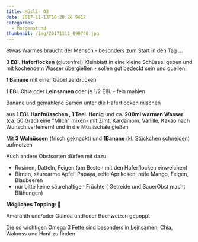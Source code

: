 ```yaml
---
title: Müsli- O3
date: 2017-11-13T18:20:26.961Z
categories:
  - Morgenstund
thumbnail: /img/20171111_090740.jpg
---
```

etwas Warmes braucht der Mensch - besonders zum Start in den Tag ...

**3 Eßl. Haferflocken** (glutenfrei) Kleinblatt in eine  kleine Schüssel geben und mit kochendem Wasser übergießen  - sollen gut bedeckt sein und quellen!

**1 Banane** mit einer Gabel zerdrücken 

**1 Eßl. Chia** oder **Leinsamen** oder je 1/2 Eßl. - fein mahlen 

Banane und gemahlene Samen unter die Haferflocken mischen

aus  **1 Eßl. Hanfnüsschen , 1 Teel. Honig** und ca. **200ml warmen Wasser** (ca. 50 Grad) eine "Milch" mixen- mit Zimt, Kardamom, Vanille, Kakao nach Wunsch verfeinern! und in die Müslischale gießen

Mit **3 Walnüssen** (frisch geknackt) und **1Banane** (kl. Stückchen schneiden) aufmotzen

Auch andere Obstsorten dürfen mit dazu

* Rosinen, Datteln, Feigen (am Besten mit den Haferflocken  einweichen)
* Birnen, säurearme Äpfel, Papaya, reife Aprikosen, reife Mango, Feigen,  Blaubeeren
* nur bitte keine säurehaltigen Früchte ( Getreide und SauerObst macht Blähungen)

**Mögliches Topping: 🤔**

Amaranth und/oder Quinoa und/oder Buchweizen gepoppt

Die so wichtigen Omega 3 Fette sind besonders in Leinsamen, Chia, Walnuss und Hanf zu finden
